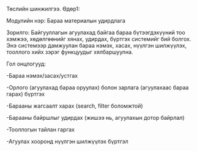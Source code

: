 Төслийн шинжилгээ. Өдөр1:

Модулийн нэр: Бараа материалын удирдлага

Зорилго:
Байгууллагын агуулахад байгаа бараа бүтээгдэхүүний тоо хэмжээ, хөдөлгөөнийг хянах, удирдах, бүртгэх системийг бий болгох. Энэ системээр дамжуулан бараа нэмэх, хасах, нүүлгэн шилжүүлэх, тооллого хийх зэрэг функцуудыг хялбаршуулна.

Гол онцлогууд:

-Бараа нэмэх/засах/устгах

-Орлого (агуулахад бараа оруулах) болон зарлага (агуулахаас бараа гарах) бүртгэх

-Барааны жагсаалт харах (search, filter боломжтой)

-Барааны байршлыг удирдах (жишээ нь, агуулахын дотор байрлал)

-Тооллогын тайлан гаргах

-Агуулах хооронд нүүлгэн шилжүүлэх бүртгэл
